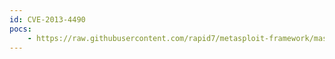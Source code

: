 ```yaml
---
id: CVE-2013-4490
pocs:
    - https://raw.githubusercontent.com/rapid7/metasploit-framework/master/modules/exploits/multi/http/gitlab_shell_exec.rb
---
```

